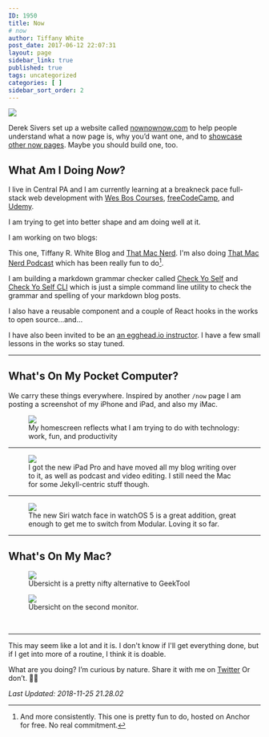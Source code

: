 ```yaml
---
ID: 1950
title: Now
# now
author: Tiffany White
post_date: 2017-06-12 22:07:31
layout: page
sidebar_link: true
published: true
tags: uncategorized
categories: [ ]
sidebar_sort_order: 2
---
```


<img src="https://res.cloudinary.com/twhiteblog/image/upload/c_scale,w_2105/v1527285606/Now%20Page%20Screenshots/now_opt.compressed_oq4s1x.jpg"/>

Derek Sivers set up a website called [nownownow.com](http://nownownow.com/about) to help people understand what a now page is, why you’d want one, and to [showcase other now pages](http://nownownow.com/). Maybe you should build one, too.

## What Am I Doing *Now*?

I live in Central PA and I am currently learning at a breakneck pace full-stack web development with [Wes Bos Courses](https://wesbos.com/courses/), [freeCodeCamp](https://www.freecodecamp.org/), and [Udemy](https://www.udemy.com/).

I am trying to get into better shape and am doing well at it.

I am working on two blogs:

This one, Tiffany R. White Blog and [That Mac Nerd](https://thatmacnerd.com/). I'm also doing [That Mac Nerd Podcast](https://anchor.fm/thatmacnerd) which has been really fun to do[^1].

I am building a markdown grammar checker called [Check Yo Self](https://github.com/twhite96/checkyoself) and [Check Yo Self CLI](https://checkyoself-cli.netlify.com/docs/doc1.html) which is just a simple command line utility to check the grammar and spelling of your markdown blog posts.

I also have a reusable component and a couple of React hooks in the works to open source...and...

I have also been invited to be an [an egghead.io instructor](https://egghead.io/instructors/tiffany-white). I have a few small lessons in the works so stay tuned.

---

## What's On My Pocket Computer?

We carry these things everywhere. Inspired by another `/now` page I am posting a screenshot of my iPhone and iPad, and also my iMac.


<figure>
    <img src="https://res.cloudinary.com/twhiteblog/image/upload/v1543198489/Now%20Page%20Screenshots/iPhone/iphone_now_nov-min.png" />
    <figcaption>My homescreen reflects what I am trying to do with technology: work, fun, and productivity</figcaption>
</figure>

---

<figure>
    <img src="https://res.cloudinary.com/twhiteblog/image/upload/v1543445532/Now%20Page%20Screenshots/iPad/ipad_pro_new_nov_now.png" />
    <figcaption>I got the new iPad Pro and have moved all my blog writing over to it, as well as podcast and video editing. I still need the Mac for some Jekyll-centric stuff though.</figcaption>
</figure>

---

<figure>
    <img src="https://res.cloudinary.com/twhiteblog/image/upload/v1539238060/Now%20Page%20Screenshots/Apple%20Watch/F8B446D9-0A06-4BC3-87AA-D07F9C8CB0FF.jpg" />
    <figcaption>The new Siri watch face in watchOS 5 is a great addition, great enough to get me to switch from Modular. Loving it so far.</figcaption>
</figure>

---

## What's On My Mac?

<figure>
    <img src="https://res.cloudinary.com/twhiteblog/image/upload/v1536122421/Now%20Page%20Screenshots/Mac/Screenshot-2018-09-05_12-38-46_AM.png" />
    <figcaption>Übersicht is a pretty nifty alternative to GeekTool</figcaption>
</figure>

<figure>
    <img src="https://res.cloudinary.com/twhiteblog/image/upload/v1536122421/Now%20Page%20Screenshots/Mac/Screenshot-2018-09-05_12-38-18_AM.png" />
    <figcaption>Übersicht on the second monitor.</figcaption>
</figure>



&nbsp;

---

This may seem like a lot and it is. I don't know if I'll get everything done, but if I get into more of a routine, I think it is doable.

What are you doing? I’m curious by nature. Share it with me on [Twitter](https://twitter.com/TiffanyW_412) Or don’t. 🤷🏿

*Last Updated: 2018-11-25 21.28.02*

[^1]: And more consistently. This one is pretty fun to do, hosted on Anchor for free. No real commitment.
